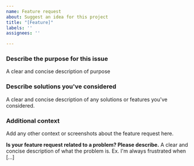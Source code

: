 ```yaml
---
name: Feature request
about: Suggest an idea for this project
title: "[Feature]"
labels: ''
assignees: ''

---
```


### Describe the purpose for this issue
A clear and concise description of purpose

### Describe solutions you've considered
A clear and concise description of any solutions or features you've considered.

### Additional context
Add any other context or screenshots about the feature request here.

**Is your feature request related to a problem? Please describe.**
A clear and concise description of what the problem is. Ex. I'm always frustrated when [...]
